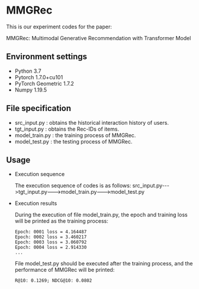 # MMGRec
This is our experiment codes for the paper:

MMGRec: Multimodal Generative Recommendation with Transformer Model

## Environment settings
* Python 3.7
* Pytorch 1.7.0+cu101
* PyTorch Geometric 1.7.2
* Numpy 1.19.5

## File specification
* src_input.py : obtains the historical interaction history of users.
* tgt_input.py : obtains the Rec-IDs of items.
* model_train.py : the training process of MMGRec.
* model_test.py : the testing process of MMGRec.

## Usage
* Execution sequence

  The execution sequence of codes is as follows: src_input.py--->tgt_input.py--->model_train.py--->model_test.py
  
* Execution results

  During the execution of file model_train.py, the epoch and training loss will be printed as the training process:
  
  ```
  Epoch: 0001 loss = 4.164487
  Epoch: 0002 loss = 3.460217
  Epoch: 0003 loss = 3.060792
  Epoch: 0004 loss = 2.914330
  ...
  ```

  File model_test.py should be executed after the training process, and the performance of MMGRec will be printed:
  
  ```
  R@10: 0.1269; NDCG@10: 0.0802
  ```
